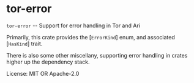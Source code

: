 # tor-error

`tor-error` -- Support for error handling in Tor and Ari

Primarily, this crate provides the [`ErrorKind`] enum,
and associated [`HasKind`] trait.

There is also some other miscellany, supporting error handling in
crates higher up the dependency stack.

License: MIT OR Apache-2.0
